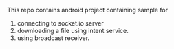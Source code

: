 This repo contains android project containing sample for

1. connecting to socket.io server
2. downloading a file using intent service.
3. using broadcast receiver.
